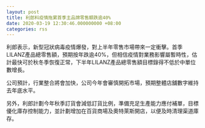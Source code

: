 ```yaml
---
layout: post
title: 利郎料疫情拖累首季主品牌零售額跌逾40%
date: 2020-03-19 12:30:46.000000000 +08:00
categories: rss
---
```


利郎表示，新型冠狀病毒疫情爆發，對上半年零售市場帶來一定衝擊。首季LILANZ產品總零售額，預期按年跌逾40%，但相信疫情對業務影響屬暫時性，估計最快可於秋冬季恢復正常，下半年LILANZ產品總零售額目標錄得不低於中單位數增長。

公司預計，行業整合將會加快，公司今年會審慎開拓市場，預期整體店舖數字維持去年底水平。

另外，利郎計劃今年秋季訂貨會減低訂貨比例，準備充足生產能力應付補單，目標優化庫存控制能力，並計劃增加在百貨商場及奧特萊斯開店，以便及時清理渠道庫存。
